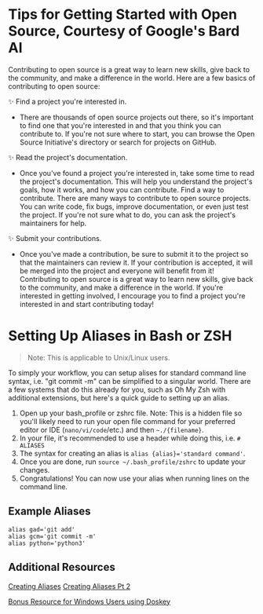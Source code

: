 # Tips for Getting Started with Open Source, Courtesy of Google's Bard AI

Contributing to open source is a great way to learn new skills, give back to the community, and make a difference in the world. Here are a few basics of contributing to open source:

✨ Find a project you're interested in. 
* There are thousands of open source projects out there, so it's important to find one that you're interested in and that you think you can contribute to. If you're not sure where to start, you can browse the Open Source Initiative's directory or search for projects on GitHub.

✨ Read the project's documentation. 
* Once you've found a project you're interested in, take some time to read the project's documentation. This will help you understand the project's goals, how it works, and how you can contribute.
Find a way to contribute. There are many ways to contribute to open source projects. You can write code, fix bugs, improve documentation, or even just test the project. If you're not sure what to do, you can ask the project's maintainers for help.

✨ Submit your contributions. 
* Once you've made a contribution, be sure to submit it to the project so that the maintainers can review it. If your contribution is accepted, it will be merged into the project and everyone will benefit from it!
Contributing to open source is a great way to learn new skills, give back to the community, and make a difference in the world. If you're interested in getting involved, I encourage you to find a project you're interested in and start contributing today!


# Setting Up Aliases in Bash or ZSH

> Note: This is applicable to Unix/Linux users.

To simply your workflow, you can setup alises for standard command line syntax, i.e. "git commit -m" can be simplified to a singular world. There are a few systems that do this already for you, such as Oh My Zsh with additional extensions, but here's a quick guide to setting up an alias.

1. Open up your bash_profile or zshrc file. Note: This is a hidden file so you'll likely need to run your open file command for your preferred editor or IDE (`nano/vi/code`/etc.) and then `~./{filename}`.
2. In your file, it's recommended to use a header while doing this, i.e. `# ALIASES` 
3. The syntax for creating an alias is `alias {alias}='standard command'`.
4. Once you are done, run `source ~/.bash_profile/zshrc` to update your changes.
5. Congratulations! You can now use your alias when running lines on the command line.

## Example Aliases

```
alias gad='git add'
alias gcm='git commit -m'
alias python='python3'
```

## Additional Resources
[Creating Aliases](https://code2care.org/howto/create-alias-in-macos)
[Creating Aliases Pt 2](https://wpbeaches.com/make-an-alias-in-bash-or-zsh-shell-in-macos-with-terminal/)

[Bonus Resource for Windows Users using Doskey](https://winaero.com/how-to-set-aliases-for-the-command-prompt-in-windows/)